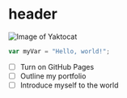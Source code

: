 # header


![Image of Yaktocat](https://octodex.github.com/images/yaktocat.png)


``` javascript
var myVar = "Hello, world!";
```

- [ ] Turn on GitHub Pages
- [ ] Outline my portfolio
- [ ] Introduce myself to the world
